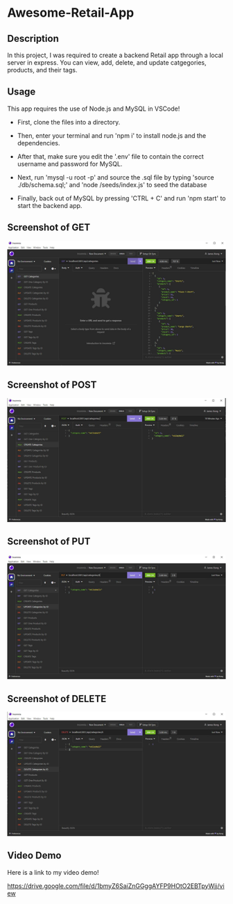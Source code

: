 # Awesome-Retail-App

## Description

In this project, I was required to create a backend Retail app through a local server in express. You can view, add, delete, and update catgegories, products, and their tags.  

## Usage

This app requires the use of Node.js and MySQL in VSCode!

* First, clone the files into a directory.

* Then, enter your terminal and run 'npm i' to install node.js and the dependencies.

* After that, make sure you edit the '.env' file to contain the correct username and password for MySQL.

* Next, run 'mysql -u root -p' and source the .sql file by typing 'source ./db/schema.sql;' and 'node /seeds/index.js' to seed the database

* Finally, back out of MySQL by pressing 'CTRL + C' and run 'npm start' to start the backend app.

## Screenshot of GET
![Screenshot!](Get.JPG)

## Screenshot of POST
![Screenshot!](Post.JPG)

## Screenshot of PUT
![Screenshot!](Put.JPG)

## Screenshot of DELETE
![Screenshot!](Delete.JPG)


## Video Demo

Here is a link to my video demo!

https://drive.google.com/file/d/1bmyZ6SaiZnGGggAYFP9HOtO2EBTpyWjj/view
